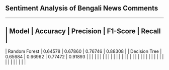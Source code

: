 ## Sentiment Analysis of Bengali News Comments

-----------------------------------------------------------------------
|     Model        |  Accuracy  |  Precision  |  F1-Score  |  Recall  |
-----------------------------------------------------------------------
|  Random Forest   |  0.64578   |   0.67860   |  0.76746   | 0.88308  |
|  Decision Tree   |  0.65684   |   0.66962   |  0.77472   | 0.91893  |
|                  |            |             |            |          |
|                  |            |             |            |          |
|                  |            |             |            |          |
|                  |            |             |            |          |
|                  |            |             |            |          |
|                  |            |             |            |          |